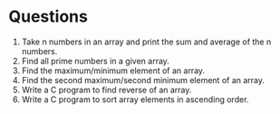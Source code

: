 # Questions

1. Take n numbers in an array and print the sum and average of the n numbers.
2. Find all prime numbers in a given array.
3. Find the maximum/minimum element of an array.
4. Find the second maximum/second minimum element of an array.
5. Write a C program to find reverse of an array.
6. Write a C program to sort array elements in ascending order.
